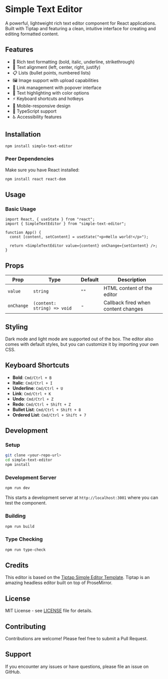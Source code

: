 # Simple Text Editor

A powerful, lightweight rich text editor component for React applications. Built with Tiptap and featuring a clean, intuitive interface for creating and editing formatted content.

## Features

- 📝 Rich text formatting (bold, italic, underline, strikethrough)
- 📐 Text alignment (left, center, right, justify)
- 📋 Lists (bullet points, numbered lists)
- 🖼️ Image support with upload capabilities
- 🔗 Link management with popover interface
- 🎨 Text highlighting with color options
- ⚡ Keyboard shortcuts and hotkeys
- 📱 Mobile-responsive design
- 🎯 TypeScript support
- ♿ Accessibility features

## Installation

```bash
npm install simple-text-editor
```

### Peer Dependencies

Make sure you have React installed:

```bash
npm install react react-dom
```

## Usage

### Basic Usage

```tsx
import React, { useState } from "react";
import { SimpleTextEditor } from "simple-text-editor";

function App() {
  const [content, setContent] = useState("<p>Hello world!</p>");

  return <SimpleTextEditor value={content} onChange={setContent} />;
}
```

## Props

| Prop            | Type                              | Default               | Description                                   |
| --------------- | --------------------------------- | --------------------- | --------------------------------------------- |
| `value`         | `string`                          | `""`                  | HTML content of the editor                    |
| `onChange`      | `(content: string) => void`       | -                     | Callback fired when content changes           |

## Styling

Dark mode and light mode are supported out of the box. The editor also comes with default styles, but you can customize it by importing your own CSS.

## Keyboard Shortcuts

- **Bold**: `Cmd/Ctrl + B`
- **Italic**: `Cmd/Ctrl + I`
- **Underline**: `Cmd/Ctrl + U`
- **Link**: `Cmd/Ctrl + K`
- **Undo**: `Cmd/Ctrl + Z`
- **Redo**: `Cmd/Ctrl + Shift + Z`
- **Bullet List**: `Cmd/Ctrl + Shift + 8`
- **Ordered List**: `Cmd/Ctrl + Shift + 7`

## Development

### Setup

```bash
git clone <your-repo-url>
cd simple-text-editor
npm install
```

### Development Server

```bash
npm run dev
```

This starts a development server at `http://localhost:3001` where you can test the component.

### Building

```bash
npm run build
```

### Type Checking

```bash
npm run type-check
```

## Credits

This editor is based on the [Tiptap Simple Editor Template](https://tiptap.dev/docs/ui-components/templates/simple-editor). Tiptap is an amazing headless editor built on top of ProseMirror.

## License

MIT License - see [LICENSE](LICENSE) file for details.

## Contributing

Contributions are welcome! Please feel free to submit a Pull Request.

## Support

If you encounter any issues or have questions, please file an issue on GitHub.
